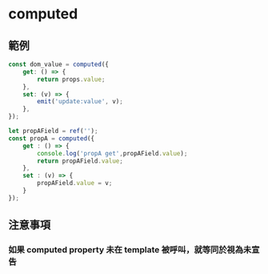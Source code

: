 # computed

## 範例

```js
const dom_value = computed({
    get: () => {
        return props.value;
    },
    set: (v) => {
        emit('update:value', v);
    },
});
```

```js
let propAField = ref('');
const propA = computed({
    get : () => {
        console.log('propA get',propAField.value);
        return propAField.value;
    },
    set : (v) => {
        propAField.value = v;
    }
});
```

## 注意事項

### 如果 computed property 未在 template 被呼叫，就等同於視為未宣告


